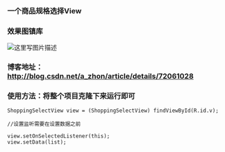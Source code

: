 ### 一个商品规格选择View

### 效果图镇库

![这里写图片描述](https://github.com/azhon/ShoppingSelection/tree/master/app/20170514201904724.gif)
### 博客地址：http://blog.csdn.net/a_zhon/article/details/72061028

### 使用方法：将整个项目克隆下来运行即可
```
ShoppingSelectView view = (ShoppingSelectView) findViewById(R.id.v);

//设置监听需要在设置数据之前

view.setOnSelectedListener(this);
view.setData(list);
```